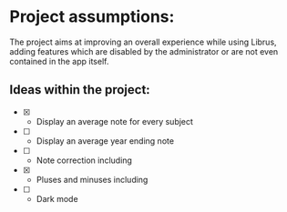 # Project assumptions:

The project aims at improving an overall experience while using Librus, adding features which are disabled by the administrator or are not even contained in the app itself.

## Ideas within the project:

- [x] - Display an average note for every subject
- [ ] - Display an average year ending note
- [ ] - Note correction including
- [x] - Pluses and minuses including
- [ ] - Dark mode
